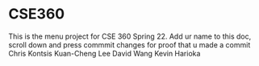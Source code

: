 # CSE360

This is the menu project for CSE 360 Spring 22. Add ur name to this doc, scroll down and press commmit changes for proof that u made a commit
Chris Kontsis
Kuan-Cheng Lee
David Wang
Kevin Harioka

